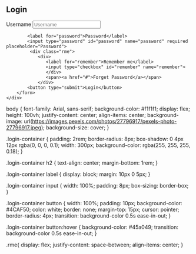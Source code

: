 <!DOCTYPE html>
<html lang="en">
<head>
    <meta charset="UTF-8">
    <title>Login Page</title>
    <link rel="stylesheet" href="/CSS/style2.css">
</head>
<body>
    <div class="login-container">
        <h2>Login</h2>
        <form action="#" method="post">
            <label for="username">Username</label>
            <input type="text" id="username" name="username" required placeholder="Username">

            <label for="password">Password</label>
            <input type="password" id="password" name="password" required placeholder="Password">
             <div class="rme">
                <div>
                   <label for="remember">Remember me</label>
                   <input type="checkbox" id="remember" name="remember">
                   </div>
                   <span><a href="#">Forget Password</a></span>
                </div>
            <button type="submit">Login</button>
        </form>
    </div>
</body>
</html>



body {
    font-family: Arial, sans-serif;
    background-color: #f1f1f1;
    display: flex;
    height: 100vh;
    justify-content: center;
    align-items: center;
    background-image: url(https://images.pexels.com/photos/27796917/pexels-photo-27796917.jpeg);
    background-size: cover;
}

.login-container {
    padding: 2rem;
    border-radius: 8px;
    box-shadow: 0 4px 12px rgba(0, 0, 0, 0.1);
    width: 300px;
    background-color: rgba(255, 255, 255, 0.18);
}

.login-container h2 {
    text-align: center;
    margin-bottom: 1rem;
}

.login-container label {
    display: block;
    margin: 10px 0 5px;
}

.login-container input {
    width: 100%;
    padding: 8px;
    box-sizing: border-box;
}

.login-container button {
    width: 100%;
    padding: 10px;
    background-color: #4CAF50;
    color: white;
    border: none;
    margin-top: 15px;
    cursor: pointer;
    border-radius: 4px;
    transition: background-color 0.5s ease-in-out;
}

.login-container button:hover {
    background-color: #45a049;
    transition: background-color 0.5s ease-in-out;
}

.rme{
    display: flex;
    justify-content: space-between;
    align-items: center;
}
